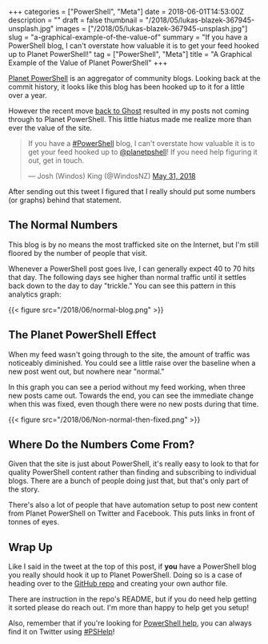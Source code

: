 +++
categories = ["PowerShell", "Meta"]
date = 2018-06-01T14:53:00Z
description = ""
draft = false
thumbnail = "/2018/05/lukas-blazek-367945-unsplash.jpg"
images = ["/2018/05/lukas-blazek-367945-unsplash.jpg"]
slug = "a-graphical-example-of-the-value-of"
summary = "If you have a PowerShell blog, I can't overstate how valuable it is to get your feed hooked up to Planet PowerShell!"
tag = ["PowerShell", "Meta"]
title = "A Graphical Example of the Value of Planet PowerShell"
+++


[Planet PowerShell](https://www.planetpowershell.com/) is an aggregator of community blogs. Looking back at the commit history, it looks like this blog has been hooked up to it for a little over a year.

However the recent move [back to Ghost](https://king.geek.nz/2018/05/26/blog-makeover/) resulted in my posts not coming through to Planet PowerShell. This little hiatus made me realize more than ever the value of the site.

<blockquote class="twitter-tweet"><p lang="en" dir="ltr">If you have a <a href="https://twitter.com/hashtag/PowerShell?src=hash&amp;ref_src=twsrc%5Etfw">#PowerShell</a> blog, I can&#39;t overstate how valuable it is to get your feed hooked up to <a href="https://twitter.com/planetpshell?ref_src=twsrc%5Etfw">@planetpshell</a>! If you need help figuring it out, get in touch.</p>&mdash; Josh (Windos) King (@WindosNZ) <a href="https://twitter.com/WindosNZ/status/1002085253467357184?ref_src=twsrc%5Etfw">May 31, 2018</a></blockquote>
<script async src="https://platform.twitter.com/widgets.js" charset="utf-8"></script>

After sending out this tweet I figured that I really should put some numbers (or graphs) behind that statement.

## **The Normal Numbers**

This blog is by no means the most trafficked site on the Internet, but I'm still floored by the number of people that visit.

Whenever a PowerShell post goes live, I can generally expect 40 to 70 hits that day. The following days see higher than normal traffic until it settles back down to the day to day "trickle." You can see this pattern in this analytics graph:

{{< figure src="/2018/06/normal-blog.png" >}}

## **The Planet PowerShell Effect**

When my feed wasn't going through to the site, the amount of traffic was noticeably diminished. You could see a little raise over the baseline when a new post went out, but nowhere near "normal."

In this graph you can see a period without my feed working, when three new posts came out. Towards the end, you can see the immediate change when this was fixed, even though there were no new posts during that time.

{{< figure src="/2018/06/Non-normal-then-fixed.png" >}}

## **Where Do the Numbers Come From?**

Given that the site is just about PowerShell, it's really easy to look to that for quality PowerShell content rather than finding and subscribing to individual blogs. There are a bunch of people doing just that, but that's only part of the story.

There's also a lot of people that have automation setup to post new content from Planet PowerShell on Twitter and Facebook. This puts links in front of tonnes of eyes.

## **Wrap Up**

Like I said in the tweet at the top of this post, if **you** have a PowerShell blog you really should hook it up to Planet PowerShell. Doing so is a case of heading over to the [GitHub repo](https://github.com/planetpowershell/planetpowershell) and creating your own author file.

There are instruction in the repo's README, but if you do need help getting it sorted please do reach out. I'm more than happy to help get you setup!

Also, remember that if you're looking for [PowerShell help](https://king.geek.nz/2018/03/20/pshelp-twitter/), you can always find it on Twitter using [#PSHelp](https://twitter.com/search?f=tweets&vertical=default&q=%23pshelp&src=typd)!


